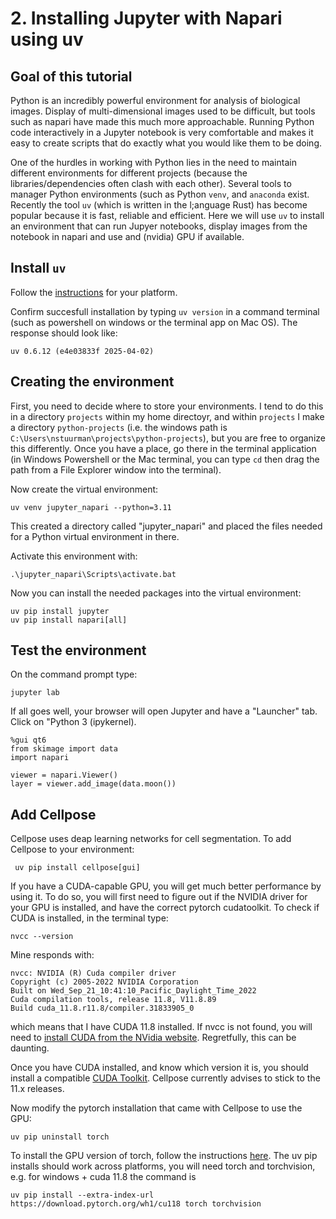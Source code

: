 # 2. Installing Jupyter with Napari using uv

## Goal of this tutorial
Python is an incredibly powerful environment for analysis of biological images.
Display of multi-dimensional images used to be difficult, but tools such as 
napari have made this much more approachable.  Running Python code interactively
in a Jupyter notebook is very comfortable and makes it easy to create 
scripts that do exactly what you would like them to be doing.  

One of the hurdles in working with Python lies in the need to maintain different environments for different projects (because the libraries/dependencies often clash with each other).  Several tools to manager Python environments (such as Python `venv`, and `anaconda` exist.  Recently the tool `uv` (which is written in the l;anguage Rust) has become popular because it is fast, reliable and efficient.  Here we will use `uv` to install an environment that can run Jupyer notebooks, display images from the notebook in napari and use and (nvidia) GPU if available.

## Install `uv`
Follow the [instructions](https://docs.astral.sh/uv/getting-started/installation/) for your platform. 

Confirm succesfull installation by typing `uv version` in a command terminal (such as powershell on windows or the terminal app on Mac OS).  The response should look like:

`uv 0.6.12 (e4e03833f 2025-04-02)`

## Creating the environment
First, you need to decide where to store your environments.  I tend to do this in a directory `projects` within my home directoyr, and within `projects` I make a directory `python-projects` (i.e. the windows path is `C:\Users\nstuurman\projects\python-projects`), but you are free to organize this differently. Once you have a place, go there in the terminal application (in Windows Powershell or the Mac terminal, you can type `cd` then drag the path from a File Explorer window into the terminal). 

Now create the virtual environment:
```
uv venv jupyter_napari --python=3.11
```

This created a directory called "jupyter_napari" and placed the files needed for a Python virtual environment in there.

Activate this environment with:
```
.\jupyter_napari\Scripts\activate.bat
```

Now you can install the needed packages into the virtual environment:
```
uv pip install jupyter
uv pip install napari[all]
```


## Test the environment
On the command prompt type:
```
jupyter lab
```
If all goes well, your browser will open Jupyter and have a "Launcher" tab.  Click on "Python 3 (ipykernel).
```
%gui qt6
from skimage import data
import napari

viewer = napari.Viewer()
layer = viewer.add_image(data.moon())
```

## Add Cellpose
Cellpose uses deap learning networks for cell segmentation.  To add Cellpose to your environment:
```
 uv pip install cellpose[gui]
```
If you have a CUDA-capable GPU, you will get much better performance by using it.  To do so, you will first need to figure out if the NVIDIA driver for your GPU is installed, and have the correct pytorch cudatoolkit. To check if CUDA is installed, in the terminal type:
```
nvcc --version
```
Mine responds with:
```
nvcc: NVIDIA (R) Cuda compiler driver
Copyright (c) 2005-2022 NVIDIA Corporation
Built on Wed_Sep_21_10:41:10_Pacific_Daylight_Time_2022
Cuda compilation tools, release 11.8, V11.8.89
Build cuda_11.8.r11.8/compiler.31833905_0
```
which means that I have CUDA 11.8 installed.  If nvcc is not found, you will need to [install CUDA from the NVidia website](https://docs.nvidia.com/cuda/cuda-installation-guide-microsoft-windows/index.html).  Regretfully, this can be daunting.  

Once you have CUDA installed, and know which version it is, you should install a compatible [CUDA Toolkit](https://developer.nvidia.com/cuda-toolkit-archive).  Cellpose currently advises to stick to the 11.x releases.



Now modify the pytorch installation that came with Cellpose to use the GPU:
```
uv pip uninstall torch
```

To install the GPU version of torch, follow the instructions [here](https://pytorch.org/get-started/locally/). The uv pip installs should work across platforms, you will need torch and torchvision, e.g. for windows + cuda 11.8 the command is

```
uv pip install --extra-index-url https://download.pytorch.org/wh1/cu118 torch torchvision
```




